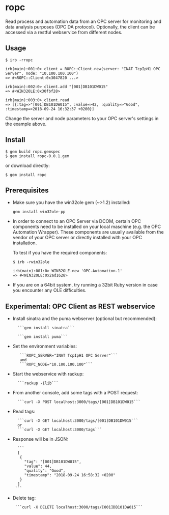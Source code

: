 # ropc

Read process and automation data from an OPC server for monitoring and data analysis purposes (OPC DA protocol).
Optionally, the client can be accessed via a restful webservice from different nodes.

## Usage

```
$ irb -rropc

irb(main):001:0> client = ROPC::Client.new(server: "INAT TcpIpH1 OPC Server", node: "10.100.100.100")
=> #<ROPC::Client:0x3047820 ...>

irb(main):002:0> client.add "[001]DB101DW015"
=> #<WIN32OLE:0x30fbf28>

irb(main):003:0> client.read
=> [{:tag=>"[001]DB101DW015", :value=>42, :quality=>"Good", :timestamp=>2018-09-24 16:32:37 +0200}] 
``` 

Change the server and node parameters to your OPC server's settings in the example above.


## Install 

```
$ gem build ropc.gemspec
$ gem install ropc-0.0.1.gem
``` 

or download directly:

```
$ gem install ropc
```

## Prerequisites

* Make sure you have the win32ole gem (~>1.2) installed:

  ```gem install win32ole-pp``` 

* In order to connect to an OPC Server via DCOM, certain OPC components need to be installed on your local maschine (e.g. the OPC Automation Wrapper). These components are usually available from the vendor of your OPC server or directly installed with your OPC installation.
  
  To test if you have the required components:
  ```
  $ irb -rwin32ole
  
  irb(main):001:0> WIN32OLE.new 'OPC.Automation.1'
  => #<WIN32OLE:0x2ad1628>        
  ```
  
* If you are on a 64bit system, try running a 32bit Ruby version in case you encounter any OLE difficulties.

  
## Experimental: OPC Client as REST webservice

* Install sinatra and the puma webserver (optional but recommended): 

        ```gem install sinatra```

        ```gem install puma```

* Set the environment variables: 

         ```ROPC_SERVER="INAT TcpIpH1 OPC Server"```
         and
         ```ROPC_NODE="10.100.100.100"```
 
* Start the webservice with rackup: 

        ```rackup -Ilib```

* From another console, add some tags with a POST request:

        ```curl -X POST localhost:3000/tags/[001]DB101DW015```

 * Read tags:
 
         ```curl -X GET localhost:3000/tags/[001]DB101DW015```
         or 
         ```curl -X GET localhost:3000/tags```
         
 * Response will be in JSON:
 
         ```
         [
          {
            "tag": "[001]DB101DW015",
            "value": 44,
            "quality": "Good",
            "timestamp": "2018-09-24 16:58:32 +0200"
          }
         ]
        ```
 
 * Delete tag:
 
        ```curl -X DELETE localhost:3000/tags/[001]DB101DW015```

